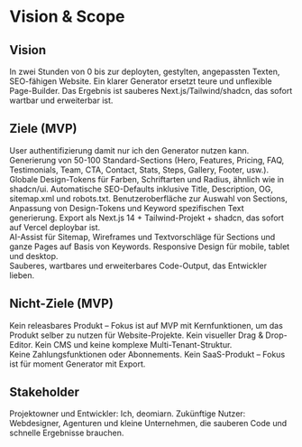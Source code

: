 [//]: # (02 – Vision & Scope)
[//]: # (Zweck: Zielbild & Abgrenzung. Hält Scope klein und fokussiert.)
[//]: # (Inhalt: Vision, MVP‑Ziele, Nicht‑Ziele, Stakeholder.)
[//]: # (Done: Klar, was drin ist und was nicht; verhindert Scope‑Creep.)

# Vision & Scope

## Vision
In zwei Stunden von 0 bis zur deployten, gestylten, angepassten Texten, SEO-fähigen Website.
Ein klarer Generator ersetzt teure und unflexible Page-Builder.
Das Ergebnis ist sauberes Next.js/Tailwind/shadcn, das sofort wartbar und erweiterbar ist.

## Ziele (MVP)
User authentifizierung damit nur ich den Generator nutzen kann.
Generierung von 50-100 Standard-Sections (Hero, Features, Pricing, FAQ, Testimonials, Team, CTA, Contact, Stats, Steps, Gallery, Footer, usw.).  
Globale Design-Tokens für Farben, Schriftarten und Radius, ähnlich wie in shadcn/ui.
Automatische SEO-Defaults inklusive Title, Description, OG, sitemap.xml und robots.txt.
Benutzeroberfläche zur Auswahl von Sections, Anpassung von Design-Tokens und Keyword spezifischen Text generierung.
Export als Next.js 14 + Tailwind-Projekt + shadcn, das sofort auf Vercel deploybar ist.  
AI-Assist für Sitemap, Wireframes und Textvorschläge für Sections und ganze Pages auf Basis von Keywords.
Responsive Design für mobile, tablet und desktop.  
Sauberes, wartbares und erweiterbares Code-Output, das Entwickler lieben.

## Nicht-Ziele (MVP)
Kein releasbares Produkt – Fokus ist auf MVP mit Kernfunktionen, um das Produkt selber zu nutzen für Website-Projekte.
Kein visueller Drag & Drop-Editor.
Kein CMS und keine komplexe Multi-Tenant-Struktur.  
Keine Zahlungsfunktionen oder Abonnements.
Kein SaaS-Produkt – Fokus ist für moment Generator mit Export.

## Stakeholder
Projektowner und Entwickler: Ich, deomiarn.
Zukünftige Nutzer: Webdesigner, Agenturen und kleine Unternehmen, die sauberen Code und schnelle Ergebnisse brauchen.  
